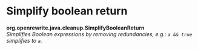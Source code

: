 # Simplify boolean return

**org.openrewrite.java.cleanup.SimplifyBooleanReturn**  
_Simplifies Boolean expressions by removing redundancies, e.g.: `a && true` simplifies to `a`._

